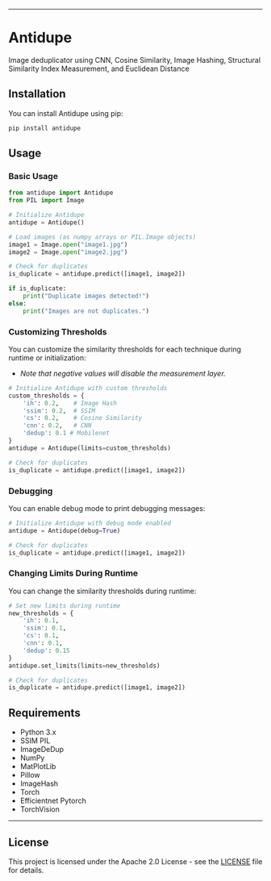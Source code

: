 
---

# Antidupe

Image deduplicator using CNN, Cosine Similarity, Image Hashing, Structural Similarity Index Measurement, and Euclidean Distance
## Installation

You can install Antidupe using pip:

```bash
pip install antidupe
```

## Usage

### Basic Usage

```python
from antidupe import Antidupe
from PIL import Image

# Initialize Antidupe
antidupe = Antidupe()

# Load images (as numpy arrays or PIL.Image objects)
image1 = Image.open("image1.jpg")
image2 = Image.open("image2.jpg")

# Check for duplicates
is_duplicate = antidupe.predict([image1, image2])

if is_duplicate:
    print("Duplicate images detected!")
else:
    print("Images are not duplicates.")
```

### Customizing Thresholds

You can customize the similarity thresholds for each technique during runtime or initialization:
- *Note that negative values will disable the measurement layer.*
```python
# Initialize Antidupe with custom thresholds
custom_thresholds = {
    'ih': 0.2,    # Image Hash
    'ssim': 0.2,  # SSIM
    'cs': 0.2,    # Cosine Similarity
    'cnn': 0.2,   # CNN
    'dedup': 0.1 # Mobilenet
}
antidupe = Antidupe(limits=custom_thresholds)

# Check for duplicates
is_duplicate = antidupe.predict([image1, image2])
```

### Debugging

You can enable debug mode to print debugging messages:

```python
# Initialize Antidupe with debug mode enabled
antidupe = Antidupe(debug=True)

# Check for duplicates
is_duplicate = antidupe.predict([image1, image2])
```

### Changing Limits During Runtime

You can change the similarity thresholds during runtime:

```python
# Set new limits during runtime
new_thresholds = {
    'ih': 0.1,
    'ssim': 0.1,
    'cs': 0.1,
    'cnn': 0.1,
    'dedup': 0.15
}
antidupe.set_limits(limits=new_thresholds)

# Check for duplicates
is_duplicate = antidupe.predict([image1, image2])
```

## Requirements

- Python 3.x
- SSIM PIL
- ImageDeDup
- NumPy
- MatPlotLib
- Pillow
- ImageHash
- Torch
- Efficientnet Pytorch
- TorchVision

---

## License

This project is licensed under the Apache 2.0 License - see the [LICENSE](LICENSE) file for details.